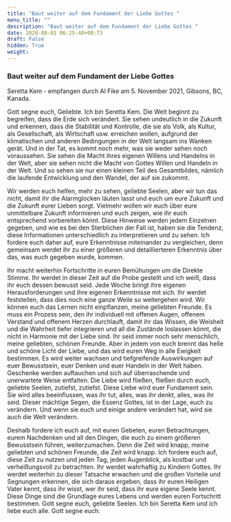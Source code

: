 ```yaml
---
title: "Baut weiter auf dem Fundament der Liebe Gottes "
menu_title: ""
description: "Baut weiter auf dem Fundament der Liebe Gottes "
date: 2020-08-01 06:25:48+00:73
draft: False
hidden: True
weight:
---
```

### Baut weiter auf dem Fundament der Liebe Gottes

Seretta Kem - empfangen durch Al Fike am 5. November 2021, Gibsons, BC, Kanada.

Gott segne euch, Geliebte. Ich bin Seretta Kem. Die Welt beginnt zu begreifen, dass die Erde sich verändert. Sie sehen undeutlich in die Zukunft und erkennen, dass die Stabilität und Kontrolle, die sie als Volk, als Kultur, als Gesellschaft, als Wirtschaft usw. erreichen wollen, aufgrund der klimatischen und anderen Bedingungen in der Welt langsam ins Wanken gerät. Und in der Tat, es kommt noch mehr, was sie weder sehen noch voraussehen. Sie sehen die Macht ihres eigenen Willens und Handelns in der Welt, aber sie sehen nicht die Macht von Gottes Willen und Handeln in der Welt. Und so sehen sie nur einen kleinen Teil des Gesamtbildes, nämlich die laufende Entwicklung und den Wandel, der auf sie zukommt.

Wir werden euch helfen, mehr zu sehen, geliebte Seelen, aber wir tun das nicht, damit ihr die Alarmglocken läuten lasst und euch um eure Zukunft und die Zukunft eurer Lieben sorgt. Vielmehr wollen wir euch über eure unmittelbare Zukunft informieren und euch zeigen, wie ihr euch entsprechend vorbereiten könnt. Diese Hinweise werden jedem Einzelnen gegeben, und wie es bei den Sterblichen der Fall ist, haben sie die Tendenz, diese Informationen unterschiedlich zu interpretieren und zu sehen. Ich fordere euch daher auf, eure Erkenntnisse miteinander zu vergleichen, denn gemeinsam werdet ihr zu einer größeren und detaillierteren Erkenntnis über das, was euch gegeben wurde, kommen.

Ihr macht weiterhin Fortschritte in euren Bemühungen um die Direkte Stimme. Ihr werdet in dieser Zeit auf die Probe gestellt und ich weiß, dass ihr euch dessen bewusst seid. Jede Woche bringt ihre eigenen Herausforderungen und ihre eigenen Erkenntnisse mit sich. Ihr werdet feststellen, dass dies noch eine ganze Weile so weitergehen wird. Wir können euch das Lernen nicht einpflanzen, meine geliebten Freunde. Es muss ein Prozess sein, den ihr individuell mit offenen Augen, offenem Verstand und offenem Herzen durchlauft, damit ihr das Wissen, die Weisheit und die Wahrheit tiefer integrieren und all die Zustände loslassen könnt, die nicht in Harmonie mit der Liebe sind. Ihr seid immer noch sehr menschlich, meine geliebten, schönen Freunde. Aber in jedem von euch brennt das helle und schöne Licht der Liebe, und das wird euren Weg in alle Ewigkeit bestimmen. Es wird weiter wachsen und tiefgreifende Auswirkungen auf euer Bewusstsein, euer Denken und euer Handeln in der Welt haben. Geschenke werden auftauchen und sich auf überraschende und unerwartete Weise entfalten. Die Liebe wird fließen, fließen durch euch, geliebte Seelen, zutiefst, zutiefst. Diese Liebe wird euer Fundament sein. Sie wird alles beeinflussen, was ihr tut, alles, was ihr denkt, alles, was ihr seid. Dieser mächtige Segen, die Essenz Gottes, ist in der Lage, euch zu verändern. Und wenn sie euch und einige andere verändert hat, wird sie auch die Welt verändern.

Deshalb fordere ich euch auf, mit euren Gebeten, euren Betrachtungen, eurem Nachdenken und all den Dingen, die euch zu einem größeren Bewusstsein führen, weiterzumachen. Denn die Zeit wird knapp, meine geliebten und schönen Freunde, die Zeit wird knapp. Ich fordere euch auf, diese Zeit zu nutzen und jeden Tag, jeden Augenblick, als kostbar und verheißungsvoll zu betrachten. Ihr werdet wahrhaftig zu Kindern Gottes. Ihr werdet weiterhin zu dieser Tatsache erwachen und die großen Vorteile und Segnungen erkennen, die sich daraus ergeben, dass ihr euren Heiligen Vater kennt, dass ihr wisst, wer ihr seid, dass ihr eure eigene Seele kennt. Diese Dinge sind die Grundlage eures Lebens und werden euren Fortschritt bestimmen. Gott segne euch, geliebte Seelen. Ich bin Seretta Kem und ich liebe euch alle. Gott segne euch. 
